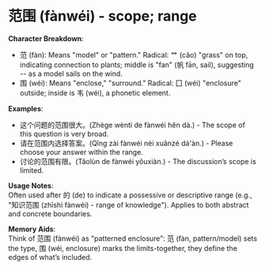 # **范围 (fànwéi) - scope; range**

**Character Breakdown**:  
- 范 (fàn): Means "model" or "pattern." Radical: 艹 (cǎo) "grass" on top, indicating connection to plants; middle is "fan" (帆 fān, sail), suggesting -- as a model sails on the wind.  
- 围 (wéi): Means "enclose," "surround." Radical: 囗 (wéi) "enclosure" outside; inside is 韦 (wéi), a phonetic element.

**Examples**:  
- 这个问题的范围很大。(Zhège wèntí de fànwéi hěn dà.) - The scope of this question is very broad.  
- 请在范围内选择答案。(Qǐng zài fànwéi nèi xuǎnzé dá'àn.) - Please choose your answer within the range.  
- 讨论的范围有限。(Tǎolùn de fànwéi yǒuxiàn.) - The discussion’s scope is limited.

**Usage Notes**:  
Often used after 的 (de) to indicate a possessive or descriptive range (e.g., "知识范围 (zhīshì fànwéi) - range of knowledge"). Applies to both abstract and concrete boundaries.

**Memory Aids**:  
Think of 范围 (fànwéi) as "patterned enclosure": 范 (fàn, pattern/model) sets the type, 围 (wéi, enclosure) marks the limits-together, they define the edges of what’s included.